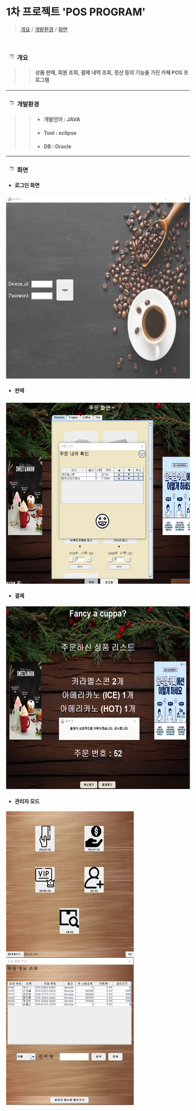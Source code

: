 # 1차 프로젝트 'POS PROGRAM'

>[개요](#개요) / 
>[개발환경](#개발환경) / 
>[화면](#화면) 

<br>

### <img src = "./assets/images/아메리카노HOT.png" width="30" height="20">개요
 >>#### 상품 판매, 회원 조회, 결제 내역 조회, 정산 등의 기능을 가진 카페 POS 프로그램
---
### <img src = "./assets/images/아메리카노HOT.png" width="30" height="20">개발환경
>>* #### 개발언어 : JAVA
>>* #### Tool : eclipse
>>* #### DB : Oracle
---
### <img src = "./assets/images/아메리카노HOT.png" width="30" height="20">화면
* #### 로그인 화면
<img src = "./assets/images/포스로그인.png" width="800" height="500">

* #### 판매
<img src = "./assets/images/판매.png" width="800" height="500"> 

* #### 결제
<img src = "./assets/images/결제.png" width="800" height="500"> 

* #### 관리자 모드
<img src = "./assets/images/관리자.png" width="350" height="400">&nbsp;&nbsp;&nbsp;&nbsp;&nbsp;<img src = "./assets/images/회원정보.png" width="350" height="400">
